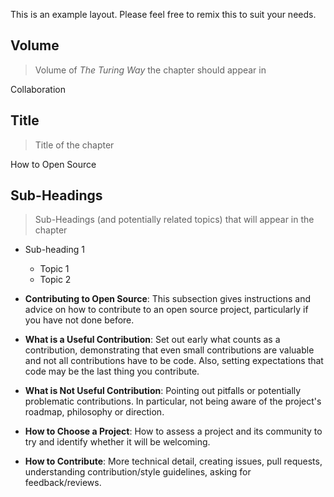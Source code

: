 This is an example layout.
Please feel free to remix this to suit your needs.

## Volume

> Volume of _The Turing Way_ the chapter should appear in

Collaboration

## Title

> Title of the chapter

How to Open Source

## Sub-Headings

> Sub-Headings (and potentially related topics) that will appear in the chapter

* Sub-heading 1
  * Topic 1
  * Topic 2

* **Contributing to Open Source**: This subsection gives instructions and advice
  on how to contribute to an open source project, particularly if you have not
  done before.
 * **What is a Useful Contribution**: Set out early what counts as a contribution,
   demonstrating that even small contributions are valuable and not all
   contributions have to be code. Also, setting expectations that code may be
   the last thing you contribute.
 * **What is Not Useful Contribution**: Pointing out pitfalls or potentially
   problematic contributions. In particular, not being aware of the project's
   roadmap, philosophy or direction.
 * **How to Choose a Project**: How to assess a project and its community to try
   and identify whether it will be welcoming.
 * **How to Contribute**: More technical detail, creating issues, pull requests,
   understanding contribution/style guidelines, asking for feedback/reviews.
